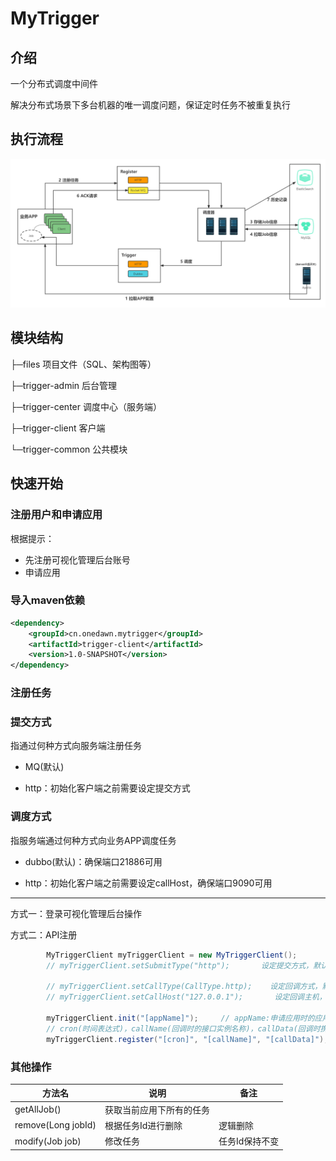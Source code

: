 # MyTrigger

## 介绍
一个分布式调度中间件

解决分布式场景下多台机器的唯一调度问题，保证定时任务不被重复执行

## 执行流程
![](./files/架构.png)


## 模块结构

├─files 项目文件（SQL、架构图等） 

├─trigger-admin 后台管理 

├─trigger-center 调度中心（服务端） 

├─trigger-client 客户端 

└─trigger-common 公共模块 

## 快速开始


### 注册用户和申请应用

根据提示：

- 先注册可视化管理后台账号
- 申请应用

### 导入maven依赖

```xml
<dependency>
    <groupId>cn.onedawn.mytrigger</groupId>
    <artifactId>trigger-client</artifactId>
    <version>1.0-SNAPSHOT</version>
</dependency>
```

### 注册任务

### 提交方式

指通过何种方式向服务端注册任务

- MQ(默认)

- http：初始化客户端之前需要设定提交方式

### 调度方式

指服务端通过何种方式向业务APP调度任务

- dubbo(默认)：确保端口21886可用

- http：初始化客户端之前需要设定callHost，确保端口9090可用

-------

方式一：登录可视化管理后台操作


方式二：API注册

```java
        MyTriggerClient myTriggerClient = new MyTriggerClient();
        // myTriggerClient.setSubmitType("http");       设定提交方式，默认MQ

        // myTriggerClient.setCallType(CallType.http);    设定回调方式，默认Dubbo
        // myTriggerClient.setCallHost("127.0.0.1");       设定回调主机，设置了回调方式为http必须进行此设定
       
        myTriggerClient.init("[appName]");     // appName:申请应用时的应用名
		// cron(时间表达式)，callName(回调时的接口实例名称)，callData(回调时携带的数据)
        myTriggerClient.register("[cron]", "[callName]", "[callData]");

```

### 其他操作

| 方法名 | 说明 | 备注 |
|---|----|----|
| getAllJob() | 获取当前应用下所有的任务 |  |
| remove(Long jobId) | 根据任务Id进行删除 | 逻辑删除 |
| modify(Job job) | 修改任务 | 任务Id保持不变 |